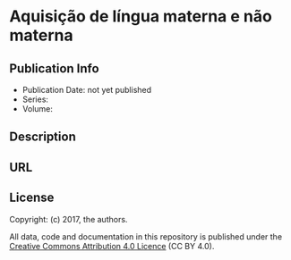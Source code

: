 # Aquisição de língua materna e não materna

## Publication Info

<!-- - Authors:    -->
<!-- - Editors:    -->
- Publication Date: not yet published
- Series:  
- Volume:  

## Description


## URL

<!-- [Book page on langsci-press.org](http://langsci-press.org/catalog/book/000) -->


## License

Copyright: (c) 2017, the authors.

All data, code and documentation in this repository is published under the
[Creative Commons Attribution 4.0 Licence](http://creativecommons.org/licenses/by/4.0/)
(CC BY 4.0).
